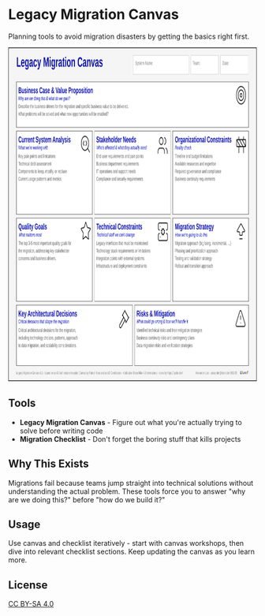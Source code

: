 # Legacy Migration Canvas

Planning tools to avoid migration disasters by getting the basics right first.

<img width="960" height="677" alt="Image of Legaycy Migration Canvas" src="legacy-migration-canvas.png" />

## Tools

- **Legacy Migration Canvas** - Figure out what you're actually trying to solve before writing code
- **Migration Checklist** - Don't forget the boring stuff that kills projects

## Why This Exists

Migrations fail because teams jump straight into technical solutions without understanding the actual problem.
These tools force you to answer "why are we doing this?" before "how do we build it?"

## Usage

Use canvas and checklist iteratively - start with canvas workshops, then dive into relevant checklist sections.
Keep updating the canvas as you learn more.

## License

[CC BY-SA 4.0](https://creativecommons.org/licenses/by-sa/4.0/)
